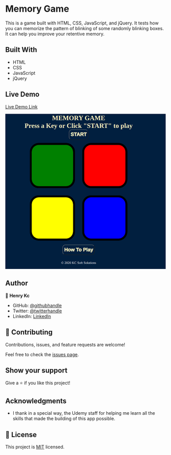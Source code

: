 # Memory Game
This is a game built with HTML, CSS, JavaScript, and jQuery. It tests how you can memorize the pattern of blinking of some randomly blinking boxes. It can help you improve your retentive memory.
## Built With

- HTML
- CSS
- JavaScript
- jQuery

## Live Demo

[Live Demo Link](https://henrykc24.github.io/simon-game/)

![screenshot](./app_screenshot.png)

## Author

👤 **Henry Kc**

- GitHub: [@githubhandle](https://github.com/henrykc24)
- Twitter: [@twitterhandle](https://twitter.com/henrykc24)
- LinkedIn: [LinkedIn](https://linkedin.com/in/henry-kc)


## 🤝 Contributing

Contributions, issues, and feature requests are welcome!

Feel free to check the [issues page](https://github.com/HENRYKC24/simon-game/issues/).

## Show your support

Give a ⭐️ if you like this project!

## Acknowledgments
- I thank in a special way, the Udemy staff for helping me learn all the skills that made the building of this app possible.

## 📝 License

This project is [MIT](./LICENSE) licensed.
